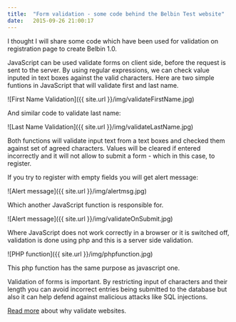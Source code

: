 ```yaml
---
title:  "Form validation - some code behind the Belbin Test website"
date:   2015-09-26 21:00:17
---
```

I thought I will share some code which have been used for validation on registration page to create Belbin 1.0.

JavaScript can be used validate forms on client side, before the request is sent to the server. By using regular expressions, we can check value inputed in text boxes against the valid characters. Here are two simple funtions in JavaScript that will validate first and last name.

![First Name Validation]({{ site.url }}/img/validateFirstName.jpg)

And similar code to validate last name:

![Last Name Validation]({{ site.url }}/img/validateLastName.jpg)

Both functions will validate input text from a text boxes and checked them against set of agreed characters. Values will be cleared if entered incorrectly and it will not allow to submit a form - which in this case, to register.

If you try to register with empty fields you will get alert message:

![Alert message]({{ site.url }}/img/alertmsg.jpg)

Which another JavaScript function is responsible for.

![Alert message]({{ site.url }}/img/validateOnSubmit.jpg)

Where JavaScript does not work correctly in a browser or it is switched off, validation is done using php and this is a server side validation.

![PHP function]({{ site.url }}/img/phpfunction.jpg)

This php function has the same purpose as javascript one.

Validation of forms is important. By restricting input of characters and their length you can avoid incorrect entries being submitted to the database but also it can help defend against malicious attacks like SQL injections.

[Read more](https://validator.w3.org/docs/why.html) about why validate websites.

